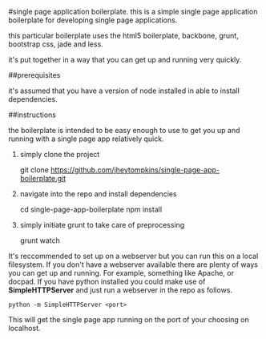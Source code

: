 #single page application boilerplate.
this is a simple single page application boilerplate for developing single page applications.

this particular boilerplate uses the html5 boilerplate, backbone, grunt, bootstrap css, jade and less.

it's put together in a way that you can get up and running very quickly.

##prerequisites

it's assumed that you have a version of node installed in able to install dependencies.

##instructions

the boilerplate is intended to be easy enough to use to get you up and running with a single page app relatively quick.

1. simply clone the project

	git clone https://github.com/jheytompkins/single-page-app-boilerplate.git
	
2. navigate into the repo and install dependencies

	cd single-page-app-boilerplate
	npm install
	
3. simply initiate grunt to take care of preprocessing
	
	grunt watch
  

It's reccommended to set up on a webserver but you can run this on a local filesystem. If you don't have a webserver
available there are plenty of ways you can get up and running. For example, something like Apache, or docpad. If you have 
python installed you could make use of __SimpleHTTPServer__ and just run a webserver in the repo as follows.

	python -m SimpleHTTPServer <port>
	
This will get the single page app running on the port of your choosing on localhost.

